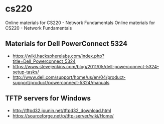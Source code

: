 # cs220
Online materials for CS220 - Network Fundamentals
Online materials for CS220 - Network Fundamentals

## Materials for Dell PowerConnect 5324
* https://wiki.hackspherelabs.com/index.php?title=Dell_Powerconnect_5324
* https://www.stevejenkins.com/blog/2011/05/dell-powerconnect-5324-setup-tasks/
* http://www.dell.com/support/home/us/en/04/product-support/product/powerconnect-5324/manuals

## TFTP servers for Windows
* http://tftpd32.jounin.net/tftpd32_download.html
* https://sourceforge.net/p/tftp-server/wiki/Home/
